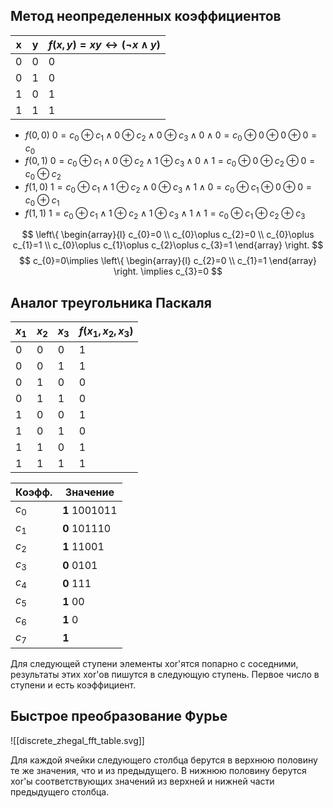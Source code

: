 ## Метод неопределенных коэффициентов

| x   | y   | $f(x,y)=xy\leftrightarrow (\neg x\land y)$ |
| --- | --- | ------------------------------------------ |
| 0   | 0   | 0                                          |
| 0   | 1   | 0                                          |
| 1   | 0   | 1                                          |
| 1   | 1   | 1                                          |

- $f(0,0)$
  $0=c_{0}\oplus c_{1}\land0\oplus c_{2}\land 0\oplus c_{3}\land 0\land 0=c_{0}\oplus 0\oplus0\oplus 0=c_{0}$
- $f(0,1)$
  $0=c_{0}\oplus c_{1}\land0\oplus c_{2}\land 1\oplus c_{3}\land 0\land 1=c_{0}\oplus0\oplus c_{2}\oplus0=c_{0}\oplus c_{2}$
- $f(1,0)$
  $1=c_{0}\oplus c_{1}\land1\oplus c_{2}\land 0\oplus c_{3}\land 1\land 0=c_{0}\oplus c_{1}\oplus{0}\oplus0=c_{0}\oplus c_{1}$
- $f(1,1)$
  $1=c_{0}\oplus c_{1}\land1\oplus c_{2}\land 1\oplus c_{3}\land 1\land 1=c_{0}\oplus c_{1}\oplus c_{2}\oplus c_{3}$

$$
\left\{
\begin{array}{l}
c_{0}=0 \\
c_{0}\oplus c_{2}=0 \\
c_{0}\oplus c_{1}=1 \\
c_{0}\oplus c_{1}\oplus c_{2}\oplus c_{3}=1
\end{array}
\right.
$$
$$
c_{0}=0\implies 
\left\{
\begin{array}{l}
c_{2}=0 \\
c_{1}=1
\end{array}
\right.
\implies c_{3}=0
$$

## Аналог треугольника Паскаля


| $x_{1}$ | $x_{2}$ | $x_{3}$ | $f(x_{1},x_{2},x_{3})$ |
| ------- | ------- | ------- | ---------------------- |
| 0       | 0       | 0       | 1                      |
| 0       | 0       | 1       | 1                      |
| 0       | 1       | 0       | 0                      |
| 0       | 1       | 1       | 0                      |
| 1       | 0       | 0       | 1                      |
| 1       | 0       | 1       | 0                      |
| 1       | 1       | 0       | 1                      |
| 1       | 1       | 1       | 1                      |

| Коэфф.  | Значение      |
| ------- | ------------- |
| $c_{0}$ | **1** 1001011 |
| $c_{1}$ | **0** 101110  |
| $c_{2}$ | **1** 11001   |
| $c_{3}$ | **0** 0101    |
| $c_{4}$ | **0** 111     |
| $c_{5}$ | **1** 00      |
| $c_{6}$ | **1** 0       |
| $c_{7}$ | **1**         |
Для следующей ступени элементы xor'ятся попарно с соседними, результаты этих xor'ов пишутся в следующую ступень. Первое число в ступени и есть коэффициент. 

## Быстрое преобразование Фурье

![[discrete_zhegal_fft_table.svg]]

Для каждой ячейки следующего столбца берутся в верхнюю половину те же значения, что и из предыдущего. В нижнюю половину берутся xor'ы соответствующих значений из верхней и нижней части предыдущего столбца.